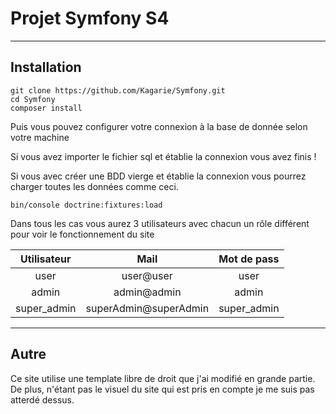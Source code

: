 # Projet Symfony S4 

---

## Installation

```
git clone https://github.com/Kagarie/Symfony.git
cd Symfony
composer install
```

Puis vous pouvez configurer votre connexion à la base de donnée selon votre machine

Si vous avez importer le fichier sql et établie la connexion vous avez finis !

Si vous avec créer une BDD vierge et établie la connexion vous pourrez charger toutes les données comme ceci.

```
bin/console doctrine:fixtures:load
```

Dans tous les cas vous aurez 3 utilisateurs avec chacun un rôle différent pour voir le fonctionnement du site

|Utilisateur|Mail                  |Mot de pass |
|:---------:|:--------------------:|:----------:|
|user       | user@user            |user        |
|admin      | admin@admin          |admin       |
|super_admin| superAdmin@superAdmin|super_admin |

----
## Autre 

Ce site utilise une template libre de droit que j'ai modifié en grande partie. De plus, n'étant pas le visuel du site qui est pris en compte je me suis pas atterdé dessus.

